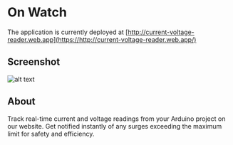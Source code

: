 # On Watch

The application is currently deployed at [http://current-voltage-reader.web.app](https://http://current-voltage-reader.web.app/)

## Screenshot

![alt text](https://github.com/pyTimK/Electricity-Reader-Website/blob/main/public/images/screenshot.png)

## About

Track real-time current and voltage readings from your Arduino project on our website. Get notified instantly of any surges exceeding the maximum limit for safety and efficiency.
